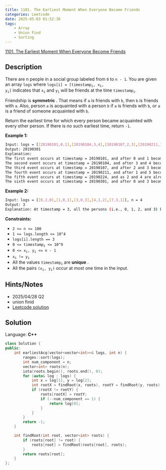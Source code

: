 ```yaml
---
title: 1101. The Earliest Moment When Everyone Become Friends
categories: Leetcode
date: 2025-05-03 01:52:36
tags:
    - Array
    - Union Find
    - Sorting
---
```


[1101. The Earliest Moment When Everyone Become Friends](https://leetcode.com/problems/the-earliest-moment-when-everyone-become-friends/description/?envType=company&envId=google&favoriteSlug=google-three-months)

## Description

There are n people in a social group labeled from <code>0</code> to <code>n - 1</code>. You are given an array <code>logs</code> where <code>logs[i] = [timestamp<sub>i</sub>, x<sub>i</sub>, y<sub>i</sub>]</code> indicates that <code>x<sub>i</sub></code> and <code>y<sub>i</sub></code> will be friends at the time <code>timestamp<sub>i</sub></code>.

Friendship is **symmetric** . That means if <code>a</code> is friends with <code>b</code>, then <code>b</code> is friends with <code>a</code>. Also, person <code>a</code> is acquainted with a person <code>b</code> if <code>a</code> is friends with <code>b</code>, or <code>a</code> is a friend of someone acquainted with <code>b</code>.

Return the earliest time for which every person became acquainted with every other person. If there is no such earliest time, return <code>-1</code>.

**Example 1:**

```bash
Input: logs = [[20190101,0,1],[20190104,3,4],[20190107,2,3],[20190211,1,5],[20190224,2,4],[20190301,0,3],[20190312,1,2],[20190322,4,5]], n = 6
Output: 20190301
Explanation:
The first event occurs at timestamp = 20190101, and after 0 and 1 become friends, we have the following friendship groups [0,1], [2], [3], [4], [5].
The second event occurs at timestamp = 20190104, and after 3 and 4 become friends, we have the following friendship groups [0,1], [2], [3,4], [5].
The third event occurs at timestamp = 20190107, and after 2 and 3 become friends, we have the following friendship groups [0,1], [2,3,4], [5].
The fourth event occurs at timestamp = 20190211, and after 1 and 5 become friends, we have the following friendship groups [0,1,5], [2,3,4].
The fifth event occurs at timestamp = 20190224, and as 2 and 4 are already friends, nothing happens.
The sixth event occurs at timestamp = 20190301, and after 0 and 3 become friends, we all become friends.
```

**Example 2:**

```bash
Input: logs = [[0,2,0],[1,0,1],[3,0,3],[4,1,2],[7,3,1]], n = 4
Output: 3
Explanation: At timestamp = 3, all the persons (i.e., 0, 1, 2, and 3) become friends.
```

**Constraints:**

- <code>2 <= n <= 100</code>
- <code>1 <= logs.length <= 10^4</code>
- <code>logs[i].length == 3</code>
- <code>0 <= timestamp<sub>i</sub> <= 10^9</code>
- <code>0 <= x<sub>i</sub>, y<sub>i</sub> <= n - 1</code>
- <code>x<sub>i</sub> != y<sub>i</sub></code>
- All the values <code>timestamp<sub>i</sub></code> are **unique** .
- All the pairs <code>(x<sub>i</sub>, y<sub>i</sub>)</code> occur at most one time in the input.

## Hints/Notes

- 2025/04/28 Q2
- union finid
- [Leetcode solution](https://leetcode.com/problems/the-earliest-moment-when-everyone-become-friends/editorial)

## Solution

Language: **C++**

```C++
class Solution {
public:
    int earliestAcq(vector<vector<int>>& logs, int n) {
        ranges::sort(logs);
        int num_component = n;
        vector<int> roots(n);
        iota(roots.begin(), roots.end(), 0);
        for (auto& log : logs) {
            int x = log[1], y = log[2];
            int rootX = findRoot(x, roots), rootY = findRoot(y, roots);
            if (rootX != rootY) {
                roots[rootX] = rootY;
                if (--num_component == 1) {
                    return log[0];
                }
            }
        }
        return -1;
    }

    int findRoot(int root, vector<int> roots) {
        if (roots[root] != root) {
            roots[root] = findRoot(roots[root], roots);
        }
        return roots[root];
    }
};
```
